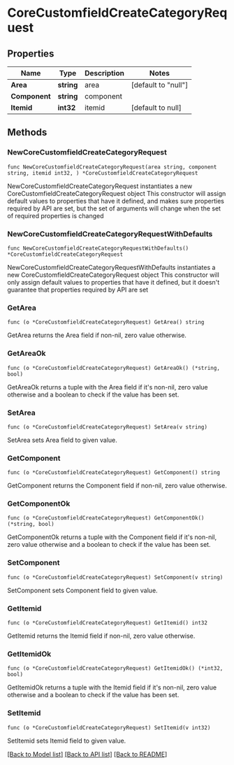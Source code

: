 # CoreCustomfieldCreateCategoryRequest

## Properties

Name | Type | Description | Notes
------------ | ------------- | ------------- | -------------
**Area** | **string** | area | [default to "null"]
**Component** | **string** | component | 
**Itemid** | **int32** | itemid | [default to null]

## Methods

### NewCoreCustomfieldCreateCategoryRequest

`func NewCoreCustomfieldCreateCategoryRequest(area string, component string, itemid int32, ) *CoreCustomfieldCreateCategoryRequest`

NewCoreCustomfieldCreateCategoryRequest instantiates a new CoreCustomfieldCreateCategoryRequest object
This constructor will assign default values to properties that have it defined,
and makes sure properties required by API are set, but the set of arguments
will change when the set of required properties is changed

### NewCoreCustomfieldCreateCategoryRequestWithDefaults

`func NewCoreCustomfieldCreateCategoryRequestWithDefaults() *CoreCustomfieldCreateCategoryRequest`

NewCoreCustomfieldCreateCategoryRequestWithDefaults instantiates a new CoreCustomfieldCreateCategoryRequest object
This constructor will only assign default values to properties that have it defined,
but it doesn't guarantee that properties required by API are set

### GetArea

`func (o *CoreCustomfieldCreateCategoryRequest) GetArea() string`

GetArea returns the Area field if non-nil, zero value otherwise.

### GetAreaOk

`func (o *CoreCustomfieldCreateCategoryRequest) GetAreaOk() (*string, bool)`

GetAreaOk returns a tuple with the Area field if it's non-nil, zero value otherwise
and a boolean to check if the value has been set.

### SetArea

`func (o *CoreCustomfieldCreateCategoryRequest) SetArea(v string)`

SetArea sets Area field to given value.


### GetComponent

`func (o *CoreCustomfieldCreateCategoryRequest) GetComponent() string`

GetComponent returns the Component field if non-nil, zero value otherwise.

### GetComponentOk

`func (o *CoreCustomfieldCreateCategoryRequest) GetComponentOk() (*string, bool)`

GetComponentOk returns a tuple with the Component field if it's non-nil, zero value otherwise
and a boolean to check if the value has been set.

### SetComponent

`func (o *CoreCustomfieldCreateCategoryRequest) SetComponent(v string)`

SetComponent sets Component field to given value.


### GetItemid

`func (o *CoreCustomfieldCreateCategoryRequest) GetItemid() int32`

GetItemid returns the Itemid field if non-nil, zero value otherwise.

### GetItemidOk

`func (o *CoreCustomfieldCreateCategoryRequest) GetItemidOk() (*int32, bool)`

GetItemidOk returns a tuple with the Itemid field if it's non-nil, zero value otherwise
and a boolean to check if the value has been set.

### SetItemid

`func (o *CoreCustomfieldCreateCategoryRequest) SetItemid(v int32)`

SetItemid sets Itemid field to given value.



[[Back to Model list]](../README.md#documentation-for-models) [[Back to API list]](../README.md#documentation-for-api-endpoints) [[Back to README]](../README.md)


